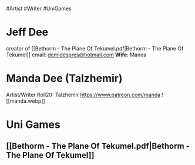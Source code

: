 #Artist #Writer #UniGames
# Jeff Dee 
creator of [[Bethorm - The Plane Of Tekumel.pdf|Bethorm - The Plane Of Tekumel]]
email: [demidespres@hotmail.com](mailto:demidespres@hotmail.com "mailto:demidespres@hotmail.com")
**Wife**: Manda
# Manda Dee (Talzhemir)
Artist/Writer
Roll20: Talzhemir
https://www.patreon.com/manda
![[manda.webp]]
# Uni Games
## [[Bethorm - The Plane Of Tekumel.pdf|Bethorm - The Plane Of Tekumel]]

